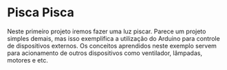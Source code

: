 # Pisca Pisca

Neste primeiro projeto iremos fazer uma luz piscar. Parece um projeto simples demais, mas isso exemplifica a utilização do Arduino para controle de dispositivos externos. Os conceitos aprendidos neste exemplo servem para acionamento de outros dispositivos como ventilador, lâmpadas, motores e etc.
